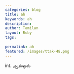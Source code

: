 ```yaml
---
categories: blog
title: ah
keywords: ah
description: 
author: Tamilan
layout: Ruby
tags: 
 
permalink: ah
featured: /images/ttak-48.png
---
```

  
int. ஆஸ்ஓஸ்  
